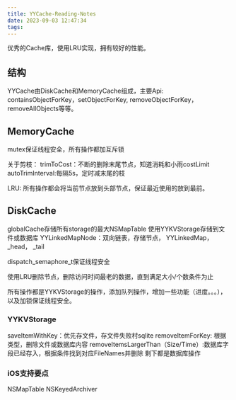 ```yaml
---
title: YYCache-Reading-Notes
date: 2023-09-03 12:47:34
tags:
---
```



  优秀的Cache库，使用LRU实现，拥有较好的性能。

  ## 结构

  YYCache由DiskCache和MemoryCache组成，主要Api: containsObjectForKey，setObjectForKey, removeObjectForKey，removeAllObjects等等。


## MemoryCache

mutex保证线程安全，所有操作都加互斥锁

关于剪枝：
trimToCost：不断的删除末尾节点，知道消耗和小雨costLimit
autoTrimInterval:每隔5s，定时减末尾的枝

LRU:
    所有操作都会将当前节点放到头部节点，保证最近使用的放到最前。

## DiskCache

globalCache存储所有storage的最大NSMapTable
使用YYKVStorage存储到文件或数据库
YYLinkedMapNode：双向链表，存储节点，
YYLinkedMap， _head， _tail

dispatch_semaphore_t保证线程安全

使用LRU删除节点，删除访问时间最老的数据，直到满足大小/个数条件为止

所有操作都是YYKVStorage的操作，添加队列操作，增加一些功能（进度。。。），以及加锁保证线程安全。

### YYKVStorage

saveItemWithKey：优先存文件，存文件失败村sqlite
removeItemForKey: 根据类型，删除文件或数据库内容
removeItemsLargerThan（Size/Time）:数据库字段已经存入，根据条件找到对应FileNames并删除
剩下都是数据库操作



### iOS支持要点

NSMapTable
NSKeyedArchiver

  